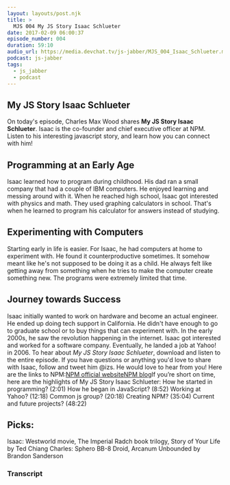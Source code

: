 ```yaml
---
layout: layouts/post.njk
title: >
  MJS 004 My JS Story Isaac Schlueter
date: 2017-02-09 06:00:37
episode_number: 004
duration: 59:10
audio_url: https://media.devchat.tv/js-jabber/MJS_004_Isaac_Schlueter.mp3
podcast: js-jabber
tags:
  - js_jabber
  - podcast
---
```


## My JS Story Isaac Schlueter

On today's episode, Charles Max Wood&nbsp;shares **My JS Story Isaac Schlueter**.&nbsp;Isaac is the co-founder and chief executive officer at NPM. Listen to his interesting&nbsp;javascript story, and learn how you can connect with him!

## Programming at an Early Age

Isaac learned how to program during childhood. His dad ran a small company that had a couple of IBM computers. He enjoyed learning and messing around with it. When he reached high school, Isaac got interested with physics and math. They used graphing calculators in school. That's when he learned to program his calculator for answers instead of studying.

## Experimenting with Computers

Starting early in life is easier. For Isaac, he had computers at home to experiment with. He found it counterproductive sometimes. It somehow meant like he's not supposed to be doing it as a child. He always felt like getting away from something when he tries to make the computer create something new. The programs were extremely limited that time.

## Journey towards Success

Isaac initially wanted to work on hardware and become an actual engineer. He ended up doing tech support in California. He didn't have enough to go to graduate school&nbsp;or to buy things that can experiment with. In the early 2000s, he saw the revolution happening in the internet. Isaac got interested and worked for a software company.&nbsp;Eventually, he landed a job at Yahoo! in 2006. To hear about&nbsp;_My JS Story Isaac Schlueter_, download and listen to the entire episode. If you have questions or anything you'd love to share with Isaac, follow and tweet him @izs. He would love to hear from you! Here are the links to&nbsp;NPM:[NPM official website](https://www.npmjs.com/)[NPM blog](http://blog.npmjs.org/)If you’re short on time, here are the highlights of My JS Story Isaac Schlueter: How he started in programming? (2:01) How he began in&nbsp;JavaScript? (8:52) Working at Yahoo?&nbsp;(12:18) Common js group? (20:18) Creating NPM? (35:04) Current and future projects? (48:22)

## Picks:

Isaac: Westworld movie, The Imperial Radch book trilogy, Story of Your Life by Ted Chiang Charles: Sphero BB-8 Droid, Arcanum Unbounded by Brandon Sanderson

### Transcript
